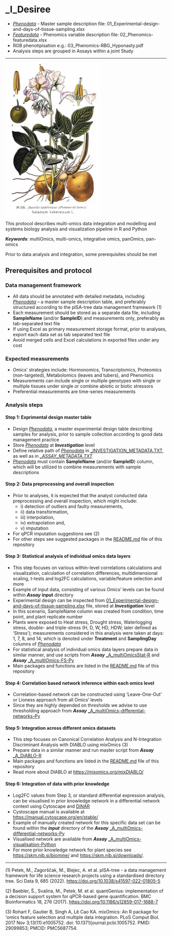_I_Desiree
========

- <ins>*_Phenodata_*</ins> - Master sample description file: 01_Experimental-design-and-days-of-tissue-sampling.xlsx
- <ins>*_Featuredata_*</ins> - Phenomics variable description file: 02_Phenomics-featuredata.xlsx
- RGB phenotipisation e.g.: 03_Phenomics-RBG_Hyponasty.pdf
- Analysis steps are grouped in Assays within a joint Study

___  
<img src="https://github.com/NIB-SI/multiOmics-integration/blob/main/_p_ADAPTOmics/_I_Desiree/presentations/potato.jpg" width="300" class="center">



This protocol describes multi-omics data integration and modelling and systems biology analysis and visualization pipeline in R and Python

***Keywords***:  multiOmics, multi-omics, integrative omics, panOmics, pan-omics

Prior to data analysis and integration, some prerequisites should be met

## Prerequisites and protocol

### Data management framework
- All data should be annotated with detailed metadata, including <ins>*_Phenodata_*</ins> – a master sample description table, and preferably structured according to the pISA-tree data management framework (1)
- Each measurement should be stored as a separate data file, including **SampleName** (and/or **SampleID**) and measurements only, preferably as tab-separated text file
- If using Excel as primary measurement storage format, prior to analyses, export each data set as tab separated text file
- Avoid merged cells and Excel calculations in exported files under any cost

### Expected measurements 
- Omics' strategies include: Hormonomics, Transcriptomics, Proteomics (non-targeted), Metabolomics (leaves and tubers), and Phenomics
- Measurements can include single or multiple genotypes with single or multiple tissues under single or combine abiotic or biotic stressors
- Preferential measurements are time-series measurements

### Analysis steps 
#### Step 1: Exprimental design master table
- Design <ins>*_Phenodata_*</ins>, a master experimental design table describing samples for analysis, prior to sample collection according to good data management practice
- Store <ins>*_Phenodata_*</ins> at **_Investigation_** level
- Define relative path of <ins>*_Phenodata_*</ins> in [_INVESTIGATION_METADATA.TXT](https://github.com/NIB-SI/multiOmics-integration/blob/main/_p_ADAPTOmics/_I_Desiree/_INVESTIGATION_METADATA.TXT), as well as in <ins>*__ASSAY_METADATA.TXT_*</ins>
- <ins>*_Phenodata_*</ins> must contain **SampleName** (and/or **SampleID**) column, which will be utilized to combine measurements with sample descriptions

#### Step 2: Data preprocessing and overall inspection 
- Prior to analyses, it is expected that the analyst conducted data preprocessing and overall inspection, which might include: 
  * i) detection of outliers and faulty measurements,
  * ii) data transformation,
  * iii) interpolation,
  * iv) extrapolation and,
  * v) imputation
- For qPCR imputation suggestions see (2)
- For other steps see suggested packages in the [README.md](https://github.com/NIB-SI/multiOmics-integration/blob/main/_p_ADAPTOmics/_I_Desiree/_S_multiOmics/README.md) file of this repository

#### Step 3: Statistical analysis of individual omics data layers
- This step focuses on various within-level correlations calculations and visualization, calculation of correlation differences, multidimensional scaling, t-tests and log2FC calculations, variable/feature selection and more
- Example of input data, consisting of various Omics’ levels can be found within **_Assay_** **input** directory
- Experimental design can be inspected from [01_Experimental-design-and-days-of-tissue-sampling.xlsx](https://github.com/NIB-SI/multiOmics-integration/blob/main/_p_ADAPTOmics/_I_Desiree/01_Experimental-design-and-days-of-tissue-sampling.xlsx) file, stored at **_Investigation_** level
- In this scenario, SampleName column was created from condition, time point, and plant replicate number
- Plants were exposed to Heat stress, Drought stress, Waterlogging stress, double- and triple-stress (H, D, W, HD, HDW; later defined as ‘Stress’); measurements considered in this analysis were taken at days: 1, 7, 8, and 14; which is denoted under **Treatment** and **SamplingDay** columns of <ins>*_Phenodata_*</ins>
- For statistical analysis of individual omics data layers prepare data in similar manner, and use scripts from **_Assay_** [_A_multiOmicsStat-R](https://github.com/NIB-SI/multiOmics-integration/tree/main/_p_ADAPTOmics/_I_Desiree/_S_multiOmics/_A_multiOmicsStat-R) and **_Assay_** [_A_multiOmics-FS-Py](https://github.com/NIB-SI/multiOmics-integration/tree/main/_p_ADAPTOmics/_I_Desiree/_S_multiOmics/_A_multiOmics-FS-Py)
- Main packages and functions are listed in the [README.md](https://github.com/NIB-SI/multiOmics-integration/blob/main/_p_ADAPTOmics/_I_Desiree/_S_multiOmics/README.md) file of this repository

#### Step 4: Correlation based network inference within each omics level 
- Correlation-based network can be constructed using ‘Leave-One-Out’ or Lioness approach from all Omics’ levels
- Since they are highly depended on thresholds we advise to use thresholding approach from **_Assay_** [_A_multiOmics-differential-networks-Py](https://github.com/NIB-SI/multiOmics-integration/tree/main/_p_ADAPTOmics/_I_Desiree/_S_multiOmics/_A_multiOmics-differential-networks-Py) 

#### Step 5: Integration across different omics datasets
- This step focuses on Canonical Correlation Analysis and N-Integration Discriminant Analysis with DIABLO using mixOmics (3)
- Prepare data in a similar manner and run master script from **_Assay_** [_A_DiABLO-R](https://github.com/NIB-SI/multiOmics-integration/tree/main/_p_ADAPTOmics/_I_Desiree/_S_multiOmics/_A_DiABLO-R)
- Main packages and functions are listed in the [README.md](https://github.com/NIB-SI/multiOmics-integration/blob/main/_p_ADAPTOmics/_I_Desiree/_S_multiOmics/README.md) file of this repository
- Read more about DIABLO at <https://mixomics.org/mixDIABLO/>

#### Step 6: Integration of data with prior knowledge 
- Log2FC values from Step 3, or standard differential expression analysis, can be visualised in prior knowledge network in a differential network context using Cytoscape and [DiNAR](https://github.com/NIB-SI/DiNAR)
- Cystoscape manual is available at <https://manual.cytoscape.org/en/stable/>
- Example of manually created network for this specific data set can be found within the ***input*** directory of the **_Assay_** [_A_multiOmics-differential-networks-Py](https://github.com/NIB-SI/multiOmics-integration/tree/main/_p_ADAPTOmics/_I_Desiree/_S_multiOmics/_A_multiOmics-differential-networks-Py)
- Visualised network are available from **_Assay_** [_A_multiOmics-visualisation-Python](https://github.com/NIB-SI/multiOmics-integration/tree/main/_p_ADAPTOmics/_I_Desiree/_S_multiOmics/_A_multiOmics-visualisation-Python)
- For more prior knowledge network for plant species see <https://skm.nib.si/biomine/>  and <https://skm.nib.si/downloads/>.

___
(1) Petek, M., Zagorščak, M., Blejec, A. et al. pISA-tree - a data management framework for life science research projects using a standardised directory tree. Sci Data 9, 685 (2022). https://doi.org/10.1038/s41597-022-01805-5

(2) Baebler, Š., Svalina, M., Petek, M. et al. quantGenius: implementation of a decision support system for qPCR-based gene quantification. BMC Bioinformatics 18, 276 (2017). https://doi.org/10.1186/s12859-017-1688-7

(3) Rohart F, Gautier B, Singh A, Lê Cao KA. mixOmics: An R package for 'omics feature selection and multiple data integration. PLoS Comput Biol. 2017 Nov 3;13(11):e1005752. doi: 10.1371/journal.pcbi.1005752. PMID: 29099853; PMCID: PMC5687754.

